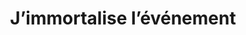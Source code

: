 ---
title: J’immortalise l’événement
description: Prestation de mariage ou baptême sur devis
price: sur mesure
---